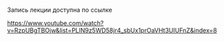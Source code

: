 Запись лекции доступна по ссылке

https://www.youtube.com/watch?v=RzpUBgTBOjw&list=PLlN9z5WD58jr4_sbUx1prOaVHt3UIUFnZ&index=8
